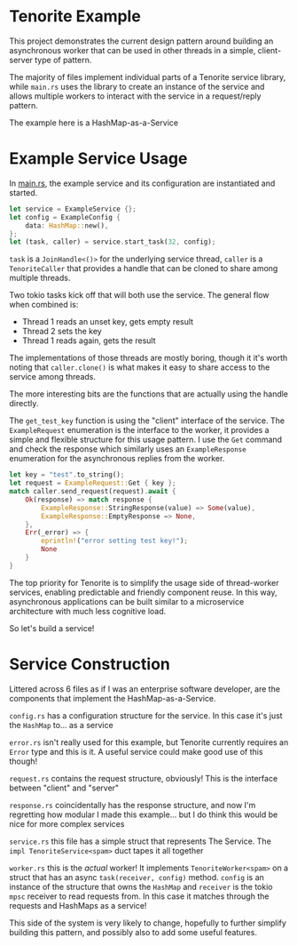 # Tenorite Example

This project demonstrates the current design pattern around building an asynchronous worker that can be used in other threads in a simple, client-server type of pattern.

The majority of files implement individual parts of a Tenorite service library, while `main.rs` uses the library to create an instance of the service and allows multiple workers to interact with the service in a request/reply pattern.

The example here is a HashMap-as-a-Service

# Example Service Usage

In [main.rs](src/main.rs), the example service and its configuration are instantiated and started.

```rust
let service = ExampleService {};
let config = ExampleConfig {
    data: HashMap::new(),
};
let (task, caller) = service.start_task(32, config);
```

`task` is a `JoinHandle<()>` for the underlying service thread, `caller` is a `TenoriteCaller` that provides a handle that can be cloned to share among multiple threads.

Two tokio tasks kick off that will both use the service. The general flow when combined is:

* Thread 1 reads an unset key, gets empty result
* Thread 2 sets the key
* Thread 1 reads again, gets the result

The implementations of those threads are mostly boring, though it it's worth noting that `caller.clone()` is what makes it easy to share access to the service among threads.

The more interesting bits are the functions that are actually using the handle directly.

The `get_test_key` function is using the "client" interface of the service. The `ExampleRequest` enumeration is the interface to the worker, it provides a simple and flexible structure for this usage pattern. I use the `Get` command and check the response which similarly uses an `ExampleResponse` enumeration for the asynchronous replies from the worker.

```rust
let key = "test".to_string();
let request = ExampleRequest::Get { key };
match caller.send_request(request).await {
    Ok(response) => match response {
        ExampleResponse::StringResponse(value) => Some(value),
        ExampleResponse::EmptyResponse => None,
    },
    Err(_error) => {
        eprintln!("error setting test key!");
        None
    }
}
```

The top priority for Tenorite is to simplify the usage side of thread-worker services, enabling predictable and friendly component reuse. In this way, asynchronous applications can be built similar to a microservice architecture with much less cognitive load.

So let's build a service!

# Service Construction

Littered across 6 files as if I was an enterprise software developer, are the components that implement the HashMap-as-a-Service.

`config.rs` has a configuration structure for the service. In this case it's just the `HashMap` to... as a service

`error.rs` isn't really used for this example, but Tenorite currently requires an `Error` type and this is it. A useful service could make good use of this though!

`request.rs` contains the request structure, obviously! This is the interface between "client" and "server"

`response.rs` coincidentally has the response structure, and now I'm regretting how modular I made this example... but I do think this would be nice for more complex services

`service.rs` this file has a simple struct that represents The Service. The `impl TenoriteService<spam>` duct tapes it all together

`worker.rs` this is the *actual* worker! It implements `TenoriteWorker<spam>` on a struct that has an async `task(receiver, config)` method. `config` is an instance of the structure that owns the `HashMap` and `receiver` is the tokio `mpsc` receiver to read requests from. In this case it matches through the requests and HashMaps as a service!

This side of the system is very likely to change, hopefully to further simplify building this pattern, and possibly also to add some useful features.
